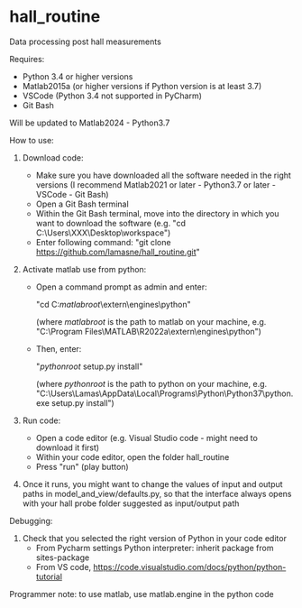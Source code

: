 # hall_routine
Data processing post hall measurements

Requires: 
- Python 3.4 or higher versions
- Matlab2015a (or higher versions if Python version is at least 3.7)
- VSCode (Python 3.4 not supported in PyCharm) 
- Git Bash


Will be updated to Matlab2024 - Python3.7

How to use:

1) Download code:
   - Make sure you have downloaded all the software needed in the right versions (I recommend Matlab2021 or later - Python3.7 or later - VSCode - Git Bash)
   - Open a Git Bash terminal
   - Within the Git Bash terminal, move into the directory in which you want to download the software (e.g. "cd C:\Users\XXX\Desktop\workspace")
   - Enter following command: "git clone https://github.com/lamasne/hall_routine.git"

2) Activate matlab use from python:
   - Open a command prompt as admin and enter:
     
     "cd C:_matlabroot_\extern\engines\python" 
     
     (where _matlabroot_ is the path to matlab on your machine, e.g. "C:\Program Files\MATLAB\R2022a\extern\engines\python")

   - Then, enter: 

     "_pythonroot_ setup.py install" 
     
     (where _pythonroot_ is the path to python on your machine, e.g. "C:\Users\Lamas\AppData\Local\Programs\Python\Python37\python.exe setup.py install")

3) Run code:
   - Open a code editor (e.g. Visual Studio code - might need to download it first)
   - Within your code editor, open the folder hall_routine
   - Press "run" (play button)

4) Once it runs, you might want to change the values of input and output paths in model_and_view/defaults.py, so that the interface always opens with your hall probe folder suggested as input/output path

Debugging:
1) Check that you selected the right version of Python in your code editor
   - From Pycharm settings Python interpreter: inherit package from sites-package
   - From VS code, https://code.visualstudio.com/docs/python/python-tutorial

Programmer note: to use matlab, use matlab.engine in the python code
